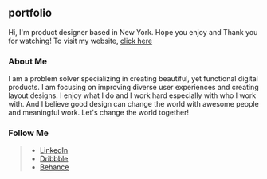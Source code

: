 ## portfolio

Hi, I'm product designer based in New York. 
Hope you enjoy and Thank you for watching!
To visit my website, <a href="https://hanbyeoll.github.io/portfolio/">click here</a>

### About Me

I am a problem solver specializing in creating beautiful, yet functional digital products. 
I am focusing on improving diverse user experiences and creating layout designs. 
I enjoy what I do and I work hard especially with who I work with. 
And I believe good design can change the world with awesome people and meaningful work. 
Let's change the world together!

### Follow Me

> * <a href="https://www.linkedin.com/in/hanbyeoll/" title="LinkedIn">LinkedIn</a>
> * <a href="https://dribbble.com/hanbyeoll" title="Dribbble">Dribbble</a>
> * <a href="https://www.behance.net/hanbyeoll" title="Behance">Behance</a>
